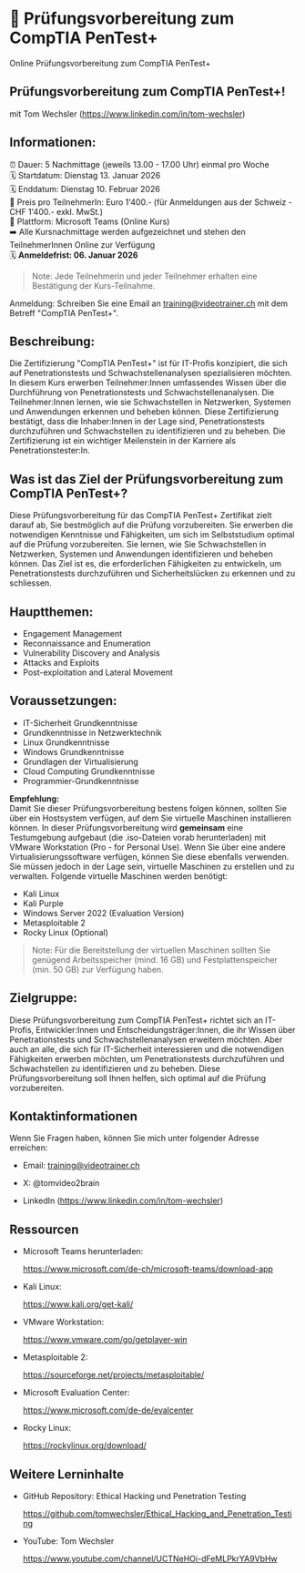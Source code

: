 # 📢 Prüfungsvorbereitung zum CompTIA PenTest+  
Online Prüfungsvorbereitung zum CompTIA PenTest+

## Prüfungsvorbereitung zum CompTIA PenTest+!
mit Tom Wechsler (https://www.linkedin.com/in/tom-wechsler)

## Informationen:
⏰ Dauer: 5 Nachmittage (jeweils 13.00 - 17.00 Uhr) einmal pro Woche  
🗓️ Startdatum: Dienstag 13. Januar 2026  
🗓️ Enddatum: Dienstag 10. Februar 2026  
💸 Preis pro TeilnehmerIn: Euro 1'400.- (für Anmeldungen aus der Schweiz - CHF 1'400.- exkl. MwSt.)  
📍 Plattform: Microsoft Teams (Online Kurs)  
➡️ Alle Kursnachmittage werden aufgezeichnet und stehen den TeilnehmerInnen Online zur Verfügung  
🗓️ **Anmeldefrist: 06. Januar 2026**  

> Note: Jede Teilnehmerin und jeder Teilnehmer erhalten eine Bestätigung der Kurs-Teilnahme.

Anmeldung: Schreiben Sie eine Email an training@videotrainer.ch mit dem Betreff "CompTIA PenTest+".  

## Beschreibung:
Die Zertifizierung "CompTIA PenTest+" ist für IT-Profis konzipiert, die sich auf Penetrationstests und Schwachstellenanalysen spezialisieren möchten. In diesem Kurs erwerben Teilnehmer:Innen umfassendes Wissen über die Durchführung von Penetrationstests und Schwachstellenanalysen. Die Teilnehmer:Innen lernen, wie sie Schwachstellen in Netzwerken, Systemen und Anwendungen erkennen und beheben können. Diese Zertifizierung bestätigt, dass die Inhaber:Innen in der Lage sind, Penetrationstests durchzuführen und Schwachstellen zu identifizieren und zu beheben. Die Zertifizierung ist ein wichtiger Meilenstein in der Karriere als Penetrationstester:In.

## Was ist das Ziel der Prüfungsvorbereitung zum CompTIA PenTest+?
Diese Prüfungsvorbereitung für das CompTIA PenTest+ Zertifikat zielt darauf ab, Sie bestmöglich auf die Prüfung vorzubereiten. Sie erwerben die notwendigen Kenntnisse und Fähigkeiten, um sich im Selbststudium optimal auf die Prüfung vorzubereiten. Sie lernen, wie Sie Schwachstellen in Netzwerken, Systemen und Anwendungen identifizieren und beheben können. Das Ziel ist es, die erforderlichen Fähigkeiten zu entwickeln, um Penetrationstests durchzuführen und Sicherheitslücken zu erkennen und zu schliessen.

## Hauptthemen:
- Engagement Management
- Reconnaissance and Enumeration
- Vulnerability Discovery and Analysis 
- Attacks and Exploits
- Post-exploitation and Lateral Movement 

## Voraussetzungen:
- IT-Sicherheit Grundkenntnisse
- Grundkenntnisse in Netzwerktechnik
- Linux Grundkenntnisse
- Windows Grundkenntnisse
- Grundlagen der Virtualisierung
- Cloud Computing Grundkenntnisse
- Programmier-Grundkenntnisse

**Empfehlung:**  
Damit Sie dieser Prüfungsvorbereitung bestens folgen können, sollten Sie über ein Hostsystem verfügen, auf dem Sie virtuelle Maschinen installieren können. In dieser Prüfungsvorbereitung wird **gemeinsam** eine Testumgebung aufgebaut (die .iso-Dateien vorab herunterladen) mit VMware Workstation (Pro - for Personal Use). Wenn Sie über eine andere Virtualisierungssoftware verfügen, können Sie diese ebenfalls verwenden. Sie müssen jedoch in der Lage sein, virtuelle Maschinen zu erstellen und zu verwalten. Folgende virtuelle Maschinen werden benötigt:
- Kali Linux
- Kali Purple
- Windows Server 2022 (Evaluation Version)
- Metasploitable 2
- Rocky Linux (Optional)

> Note: Für die Bereitstellung der virtuellen Maschinen sollten Sie genügend Arbeitsspeicher (mind. 16 GB) und Festplattenspeicher (min. 50 GB) zur Verfügung haben.

## Zielgruppe:
Diese Prüfungsvorbereitung zum CompTIA PenTest+ richtet sich an IT-Profis, Entwickler:Innen und Entscheidungsträger:Innen, die ihr Wissen über Penetrationstests und Schwachstellenanalysen erweitern möchten. Aber auch an alle, die sich für IT-Sicherheit interessieren und die notwendigen Fähigkeiten erwerben möchten, um Penetrationstests durchzuführen und Schwachstellen zu identifizieren und zu beheben. Diese Prüfungsvorbereitung soll Ihnen helfen, sich optimal auf die Prüfung vorzubereiten.

## Kontaktinformationen
Wenn Sie Fragen haben, können Sie mich unter folgender Adresse erreichen:

- Email: training@videotrainer.ch

- X: @tomvideo2brain

- LinkedIn (https://www.linkedin.com/in/tom-wechsler)

## Ressourcen
- Microsoft Teams herunterladen:

  https://www.microsoft.com/de-ch/microsoft-teams/download-app

- Kali Linux:

  https://www.kali.org/get-kali/

- VMware Workstation:

  https://www.vmware.com/go/getplayer-win

- Metasploitable 2:

  https://sourceforge.net/projects/metasploitable/

- Microsoft Evaluation Center:

  https://www.microsoft.com/de-de/evalcenter

- Rocky Linux:
    
  https://rockylinux.org/download/

## Weitere Lerninhalte
- GitHub Repository: Ethical Hacking und Penetration Testing

  https://github.com/tomwechsler/Ethical_Hacking_and_Penetration_Testing

- YouTube: Tom Wechsler
  
  https://www.youtube.com/channel/UCTNeHOi-dFeMLPkrYA9VbHw
